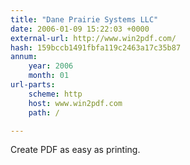 ```yaml
---
title: "Dane Prairie Systems LLC"
date: 2006-01-09 15:22:03 +0000
external-url: http://www.win2pdf.com/
hash: 159bccb1491fbfa119c2463a17c35b87
annum:
    year: 2006
    month: 01
url-parts:
    scheme: http
    host: www.win2pdf.com
    path: /

---
```


Create PDF as easy as printing.
